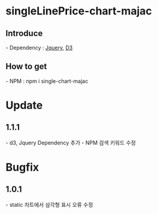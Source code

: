 # singleLinePrice-chart-majac
<h2>Introduce</h2>
<p>
  - Dependency : <a href="http://jquery.com/" target="_blank">Jquery</a>, <a href="https://d3js.org/" target="">D3</a>
</p>

<h2>How to get</h2>
<p>
  - NPM : npm i single-chart-majac<br/>
</p>

<h1>Update</h1>
<h2>1.1.1</h2>
<p>
  - d3, Jquery Dependency 추가
  - NPM 검색 키워드 수정
</p>


<h1>Bugfix</h1>
<h2>1.0.1</h2>
<p>
  - static 차트에서 삼각형 표시 오류 수정<br/>
</p>